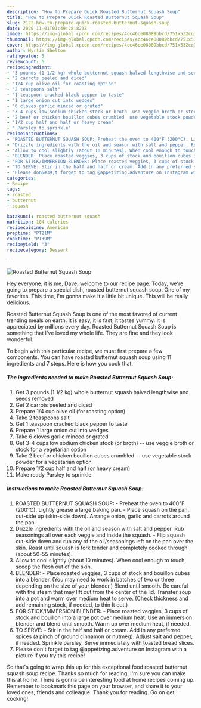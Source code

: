```yaml
---
description: "How to Prepare Quick Roasted Butternut Squash Soup"
title: "How to Prepare Quick Roasted Butternut Squash Soup"
slug: 2122-how-to-prepare-quick-roasted-butternut-squash-soup
date: 2020-11-01T01:49:28.823Z
image: https://img-global.cpcdn.com/recipes/4cc46ce08089bbcd/751x532cq70/roasted-butternut-squash-soup-recipe-main-photo.jpg
thumbnail: https://img-global.cpcdn.com/recipes/4cc46ce08089bbcd/751x532cq70/roasted-butternut-squash-soup-recipe-main-photo.jpg
cover: https://img-global.cpcdn.com/recipes/4cc46ce08089bbcd/751x532cq70/roasted-butternut-squash-soup-recipe-main-photo.jpg
author: Myrtie Shelton
ratingvalue: 5
reviewcount: 6
recipeingredient:
- "3 pounds (1 1/2 kg) whole butternut squash halved lengthwise and seeds removed"
- "2 carrots peeled and diced"
- "1/4 cup olive oil for roasting option"
- "2 teaspoons salt"
- "1 teaspoon cracked black pepper to taste"
- "1 large onion cut into wedges"
- "6 cloves garlic minced or grated"
- "3-4 cups low sodium chicken stock or broth  use veggie broth or stock for a vegetarian option"
- "2 beef or chicken bouillon cubes crumbled  use vegetable stock powder for a vegetarian option"
- "1/2 cup half and half or heavy cream"
- " Parsley to sprinkle"
recipeinstructions:
- "ROASTED BUTTERNUT SQUASH SOUP: Preheat the oven to 400°F (200°C). Lightly grease a large baking pan.  Place squash on the pan, cut-side up (skin-side down). Arrange onion, garlic and carrots around the pan."
- "Drizzle ingredients with the oil and season with salt and pepper. Rub seasonings all over each veggie and inside the squash. Flip squash cut-side down and rub any of the oil/seasonings left on the pan over the skin. Roast until squash is fork tender and completely cooked through (about 50-55 minutes)."
- "Allow to cool slightly (about 10 minutes). When cool enough to touch, scoop the flesh out of the skin."
- "BLENDER: Place roasted veggies, 3 cups of stock and bouillon cubes into a blender. (You may need to work in batches of two or three depending on the size of your blender.) Blend until smooth. Be careful with the steam that may lift out from the center of the lid. Transfer soup into a pot and warm over medium heat to serve. (Check thickness and add remaining stock, if needed, to thin It out.)"
- "FOR STICK/IMMERSION BLENDER: Place roasted veggies, 3 cups of stock and bouillon into a large pot over medium heat. Use an immersion blender and blend until smooth. Warm up over medium heat, if needed."
- "TO SERVE: Stir in the half and half or cream. Add in any preferred spices (a pinch of ground cinnamon or nutmeg). Adjust salt and pepper, if needed. Sprinkle parsley, Serve immediately with toasted bread slices."
- "Please don&#39;t forget to tag @appetizing.adventure on Instagram with a picture if you try this recipe!"
categories:
- Recipe
tags:
- roasted
- butternut
- squash

katakunci: roasted butternut squash 
nutrition: 104 calories
recipecuisine: American
preptime: "PT21M"
cooktime: "PT39M"
recipeyield: "3"
recipecategory: Dessert

---
```



![Roasted Butternut Squash Soup](https://img-global.cpcdn.com/recipes/4cc46ce08089bbcd/751x532cq70/roasted-butternut-squash-soup-recipe-main-photo.jpg)

Hey everyone, it is me, Dave, welcome to our recipe page. Today, we're going to prepare a special dish, roasted butternut squash soup. One of my favorites. This time, I'm gonna make it a little bit unique. This will be really delicious.



Roasted Butternut Squash Soup is one of the most favored of current trending meals on earth. It is easy, it is fast, it tastes yummy. It is appreciated by millions every day. Roasted Butternut Squash Soup is something that I've loved my whole life. They are fine and they look wonderful.


To begin with this particular recipe, we must first prepare a few components. You can have roasted butternut squash soup using 11 ingredients and 7 steps. Here is how you cook that.

<!--inarticleads1-->

##### The ingredients needed to make Roasted Butternut Squash Soup:

1. Get 3 pounds (1 1/2 kg) whole butternut squash halved lengthwise and seeds removed
1. Get 2 carrots peeled and diced
1. Prepare 1/4 cup olive oil (for roasting option)
1. Take 2 teaspoons salt
1. Get 1 teaspoon cracked black pepper to taste
1. Prepare 1 large onion cut into wedges
1. Take 6 cloves garlic minced or grated
1. Get 3-4 cups low sodium chicken stock (or broth) -- use veggie broth or stock for a vegetarian option
1. Take 2 beef or chicken bouillon cubes crumbled -- use vegetable stock powder for a vegetarian option
1. Prepare 1/2 cup half and half (or heavy cream)
1. Make ready  Parsley to sprinkle




<!--inarticleads2-->

##### Instructions to make Roasted Butternut Squash Soup:

1. ROASTED BUTTERNUT SQUASH SOUP: - Preheat the oven to 400°F (200°C). Lightly grease a large baking pan.  - Place squash on the pan, cut-side up (skin-side down). Arrange onion, garlic and carrots around the pan.
1. Drizzle ingredients with the oil and season with salt and pepper. Rub seasonings all over each veggie and inside the squash. - Flip squash cut-side down and rub any of the oil/seasonings left on the pan over the skin. Roast until squash is fork tender and completely cooked through (about 50-55 minutes).
1. Allow to cool slightly (about 10 minutes). When cool enough to touch, scoop the flesh out of the skin.
1. BLENDER: - Place roasted veggies, 3 cups of stock and bouillon cubes into a blender. (You may need to work in batches of two or three depending on the size of your blender.) Blend until smooth. Be careful with the steam that may lift out from the center of the lid. Transfer soup into a pot and warm over medium heat to serve. (Check thickness and add remaining stock, if needed, to thin It out.)
1. FOR STICK/IMMERSION BLENDER: - Place roasted veggies, 3 cups of stock and bouillon into a large pot over medium heat. Use an immersion blender and blend until smooth. Warm up over medium heat, if needed.
1. TO SERVE: - Stir in the half and half or cream. Add in any preferred spices (a pinch of ground cinnamon or nutmeg). Adjust salt and pepper, if needed. Sprinkle parsley, Serve immediately with toasted bread slices.
1. Please don&#39;t forget to tag @appetizing.adventure on Instagram with a picture if you try this recipe!




So that's going to wrap this up for this exceptional food roasted butternut squash soup recipe. Thanks so much for reading. I'm sure you can make this at home. There is gonna be interesting food at home recipes coming up. Remember to bookmark this page on your browser, and share it to your loved ones, friends and colleague. Thank you for reading. Go on get cooking!
